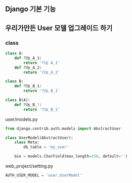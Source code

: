 ## Django 기본 기능
## 우리가만든 User 모델 업그레이드 하기
### class
```Python
class A:
    def 기능_A_1:
        return '기능 A_1'
    def 기능_A_2:
        return '기능_A_2'

class B:
    def 기능_B_1:
        return '기능_B_1'
```

```Python
class B(A):
    def 기능_B_!:
        return '기능_B_1'
```

user/models.py
```Python
from django.contrib.auth.models import AbstractUser

class UserModel(AbstractUser):
    class Meta:
        db_table = 'my_user'

    bio = models.CharField(max_length=256, default='')
```

web_project/setting.py
```python
AUTH_USER_MODEL = 'user.UserModel'
```
